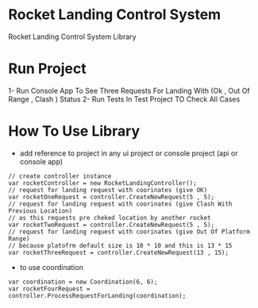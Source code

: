 # Rocket Landing Control System
Rocket Landing Control System Library

# Run Project
1- Run Console App To See Three Requests For Landing With (Ok , Out Of Range , Clash ) Status
2- Run Tests In  Test Project TO Check All Cases



# How To Use Library
- add reference to project in any ui project or console project (api or console app)
```
// create controller instance
var rocketController = new RocketLandingController();
// request for landing request with coorinates (give OK)
var rocketOneRequest = controller.CreateNewRequest(5 , 5);
// request for landing request with coorinates (give Clash With Previous Location)
// as this requests pre cheked location by another rocket
var rocketTwoRequest = controller.CreateNewRequest(5 , 5);
// request for landing request with coorinates (give Out Of Platform Range)
// because platofrm default size is 10 * 10 and this is 13 * 15
var rocketThreeRequest = controller.CreateNewRequest(13 , 15);
```

- to use coordination
```
var coordination = new Coordination(6, 6);
var rocketFourRequest = controller.ProcessRequestForLanding(coordination);
```
